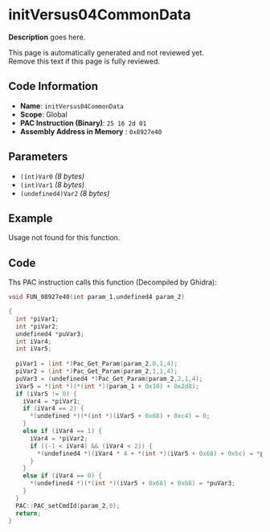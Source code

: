 # initVersus04CommonData

**Description** goes here.

This page is automatically generated and not reviewed yet.<br>Remove this text if this page is fully reviewed.

## Code Information

- **Name**: `initVersus04CommonData`
- **Scope**: Global
- **PAC Instruction (Binary)**: `25 16 2d 01`
- **Assembly Address in Memory** : `0x8927e40`

## Parameters

- `(int)Var0` *(8 bytes)*
- `(int)Var1` *(8 bytes)*
- `(undefined4)Var2` *(8 bytes)*

## Example

Usage not found for this function.

## Code

Ths PAC instruction calls this function (Decompiled by Ghidra):

```c
void FUN_08927e40(int param_1,undefined4 param_2)

{
  int *piVar1;
  int *piVar2;
  undefined4 *puVar3;
  int iVar4;
  int iVar5;
  
  piVar1 = (int *)Pac_Get_Param(param_2,0,1,4);
  piVar2 = (int *)Pac_Get_Param(param_2,1,1,4);
  puVar3 = (undefined4 *)Pac_Get_Param(param_2,2,1,4);
  iVar5 = *(int *)(*(int *)(param_1 + 0x10) + 0x2d8);
  if (iVar5 != 0) {
    iVar4 = *piVar1;
    if (iVar4 == 2) {
      *(undefined *)(*(int *)(iVar5 + 0x68) + 0xc4) = 0;
    }
    else if (iVar4 == 1) {
      iVar4 = *piVar2;
      if ((-1 < iVar4) && (iVar4 < 2)) {
        *(undefined4 *)(iVar4 * 4 + *(int *)(iVar5 + 0x68) + 0xbc) = *puVar3;
      }
    }
    else if (iVar4 == 0) {
      *(undefined4 *)(*(int *)(iVar5 + 0x68) + 0xb8) = *puVar3;
    }
  }
  PAC::PAC_setCmdId(param_2,0);
  return;
}
```

